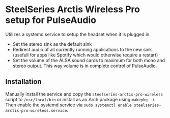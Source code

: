# SteelSeries Arctis Wireless Pro setup for PulseAudio

Utilizes a systemd service to setup the headset when it is plugged in.
- Set the stereo sink as the default sink
- Redirect audio of all currently running applications to the new sink (usefull for apps like Spotify which would otherwise require a restart)
- Set the volume of the ALSA sound cards to maximum for both mono and stereo output. This way volume is in complete control of PulseAudio.

## Installation

Manually install the service and copy the `steelseries-arctis-pro-wireless` script to `/usr/local/bin` or install as an Arch package using `makepkg -i`.
Then enable the systemd service via `sudo systemctl enable steelseries-arctis-pro-wireless.service`.